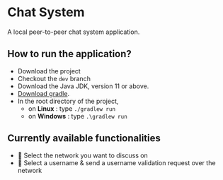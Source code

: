 # Chat System
A local peer-to-peer chat system application.

## How to run the application?
* Download the project
* Checkout the `dev` branch
* Download the Java JDK, version 11 or above.
* [Download gradle](https://gradle.org/install/).
* In the root directory of the project,
  * on **Linux** : type `./gradlew run`
  * on **Windows** : type `.\gradlew run`
  
## Currently available functionalities
* 🔌 Select the network you want to discuss on
* 👤 Select a username & send a username validation request over the network
